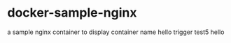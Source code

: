 # docker-sample-nginx
a sample nginx container to display container name
hello trigger test5
hello 
